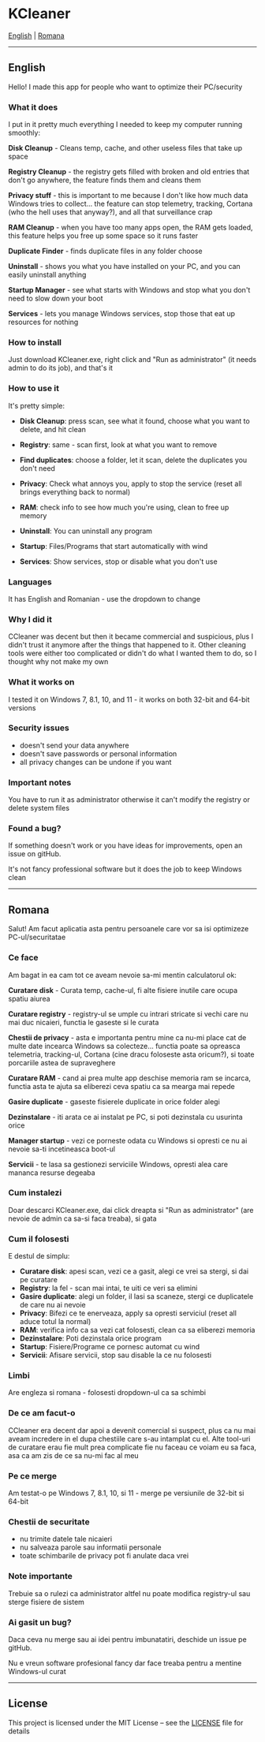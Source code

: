 # KCleaner

[English](#english) | [Romana](#romana)

---

## English

Hello!
I made this app for people who want to optimize their PC/security

### What it does

I put in it pretty much everything I needed to keep my computer running smoothly:

**Disk Cleanup** - Cleans temp, cache, and other useless files that take up space

**Registry Cleanup** - the registry gets filled with broken and old entries that don't go anywhere, the feature finds them and cleans them

**Privacy stuff** - this is important to me because I don't like how much data Windows tries to collect... the feature can stop telemetry, tracking, Cortana (who the hell uses that anyway?), and all that surveillance crap

**RAM Cleanup** - when you have too many apps open, the RAM gets loaded, this feature helps you free up some space so it runs faster

**Duplicate Finder** - finds duplicate files in any folder choose

**Uninstall** - shows you what you have installed on your PC, and you can easily uninstall anything

**Startup Manager** - see what starts with Windows and stop what you don't need to slow down your boot

**Services** - lets you manage Windows services, stop those that eat up resources for nothing

### How to install

Just download KCleaner.exe, right click and "Run as administrator" (it needs admin to do its job), and that's it

### How to use it

It's pretty simple:

- **Disk Cleanup**: press scan, see what it found, choose what you want to delete, and hit clean

- **Registry**: same - scan first, look at what you want to remove
- **Find duplicates**: choose a folder, let it scan, delete the duplicates you don't need
- **Privacy**: Check what annoys you, apply to stop the service (reset all brings everything back to normal)
- **RAM**: check info to see how much you're using, clean to free up memory
- **Uninstall**: You can uninstall any program
- **Startup**: Files/Programs that start automatically with wind
- **Services**: Show services, stop or disable what you don't use

### Languages

It has English and Romanian - use the dropdown to change

### Why I did it

CCleaner was decent but then it became commercial and suspicious, plus I didn't trust it anymore after the things that happened to it. Other cleaning tools were either too complicated or didn't do what I wanted them to do, so I thought why not make my own

### What it works on

I tested it on Windows 7, 8.1, 10, and 11 - it works on both 32-bit and 64-bit versions

### Security issues

- doesn't send your data anywhere
- doesn't save passwords or personal information
- all privacy changes can be undone if you want

### Important notes

You have to run it as administrator otherwise it can't modify the registry or delete system files

### Found a bug?

If something doesn't work or you have ideas for improvements, open an issue on gitHub.

It's not fancy professional software but it does the job to keep Windows clean

---

## Romana

Salut! 
Am facut aplicatia asta pentru persoanele care vor sa isi optimizeze PC-ul/securitatae

### Ce face

Am bagat in ea cam tot ce aveam nevoie sa-mi mentin calculatorul ok:

**Curatare disk** - Curata temp, cache-ul, fi alte fisiere inutile care ocupa spatiu aiurea

**Curatare registry** - registry-ul se umple cu intrari stricate si vechi care nu mai duc nicaieri, functia le gaseste si le curata

**Chestii de privacy** - asta e importanta pentru mine ca nu-mi place cat de multe date incearca Windows sa colecteze... functia poate sa opreasca telemetria, tracking-ul, Cortana (cine dracu foloseste asta oricum?), si toate porcariile astea de supraveghere

**Curatare RAM** - cand ai prea multe app deschise memoria ram se incarca, functia asta te ajuta sa eliberezi ceva spatiu ca sa mearga mai repede

**Gasire duplicate** - gaseste fisierele duplicate in orice folder alegi

**Dezinstalare** - iti arata ce ai instalat pe PC, si poti dezinstala cu usurinta orice

**Manager startup** - vezi ce porneste odata cu Windows si opresti ce nu ai nevoie sa-ti incetineasca boot-ul

**Servicii** - te lasa sa gestionezi serviciile Windows, opresti alea care mananca resurse degeaba

### Cum instalezi

Doar descarci KCleaner.exe, dai click dreapta si "Run as administrator" (are nevoie de admin ca sa-si faca treaba), si gata

### Cum il folosesti

E destul de simplu:

- **Curatare disk**: apesi scan, vezi ce a gasit, alegi ce vrei sa stergi, si dai pe curatare
- **Registry**: la fel - scan mai intai, te uiti ce veri sa elimini
- **Gasire duplicate**: alegi un folder, il lasi sa scaneze, stergi ce duplicatele de care nu ai nevoie
- **Privacy**: Bifezi ce te enerveaza, apply sa opresti serviciul (reset all aduce totul la normal)
- **RAM**: verifica info ca sa vezi cat folosesti, clean ca sa eliberezi memoria
- **Dezinstalare**: Poti dezinstala orice program
- **Startup**: Fisiere/Programe ce pornesc automat cu wind
- **Servicii**: Afisare servicii, stop sau disable la ce nu folosesti

### Limbi

Are engleza si romana - folosesti dropdown-ul ca sa schimbi

### De ce am facut-o

CCleaner era decent dar apoi a devenit comercial si suspect, plus ca nu mai aveam incredere in el dupa chestiile care s-au intamplat cu el. Alte tool-uri de curatare erau fie mult prea complicate fie nu faceau ce voiam eu sa faca, asa ca am zis de ce sa nu-mi fac al meu

### Pe ce merge

Am testat-o pe Windows 7, 8.1, 10, si 11 - merge pe versiunile de 32-bit si 64-bit

### Chestii de securitate

- nu trimite datele tale nicaieri
- nu salveaza parole sau informatii personale
- toate schimbarile de privacy pot fi anulate daca vrei

### Note importante

Trebuie sa o rulezi ca administrator altfel nu poate modifica registry-ul sau sterge fisiere de sistem

### Ai gasit un bug?

Daca ceva nu merge sau ai idei pentru imbunatatiri, deschide un issue pe gitHub.

Nu e vreun software profesional fancy dar face treaba pentru a mentine Windows-ul curat

---

## License

This project is licensed under the MIT License – see the [LICENSE](LICENSE) file for details
